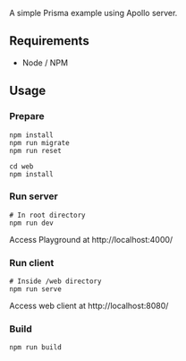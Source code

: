 A simple Prisma example using Apollo server.

## Requirements

- Node / NPM

## Usage

### Prepare

```
npm install
npm run migrate
npm run reset

cd web
npm install
```

### Run server

```
# In root directory
npm run dev
```

Access Playground at http://localhost:4000/

### Run client

```
# Inside /web directory
npm run serve
```

Access web client at http://localhost:8080/

### Build

```
npm run build
```
